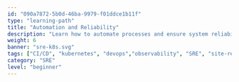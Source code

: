 ```yaml
---
id: "090a7872-5b0d-46ba-9979-f01ddce1b11f"
type: "learning-path"
title: "Automation and Reliability"
description: "Learn how to automate processes and ensure system reliability using DevOps and SRE practices."
weight: 6
banner: "sre-k8s.svg"
tags: ["CI/CD", "kubernetes", "devops","observability", "SRE", "site-reliability-engineering",]
category: "SRE"
level: "beginner"
---
```

